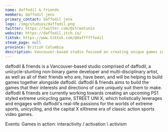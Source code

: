 ```yaml
---
name: daffodil & friends
members: daffodil jenx
primary_contact: daffodil jenx
logo: /img/studios/daffodil.png
twitter: https://twitter.com/@streetunix
website: https://daffodil.itch.io/
tiktok: https://www.tiktok.com/@daffffffodil
steam_page: null
province: British Columbia
description: Vancouver-based studio focused on creating unique games inspired by extreme sports, unicycling, and classic action sports video games.
---
```


daffodil & friends is a Vancouver-based studio comprised of daffodil, a unicycle-stunting non-binary game developer and multi-disciplinary artist, as well as all of their friends who are, have been, and will be helping to build games together alongside daffodil. daffodil & friends aims to build the games that their interests and directions of care uniquely suit them to make. daffodil & friends are currently working towards creating an upcoming PS1 styled extreme unicycling game, STREET UNI X, which holistically leverages and engages with daffodil's real-life passions for the worlds of extreme sports, unicycling, and the capital X eXtreme era of classic action sports video games.

Events: Games in action: interactivity / activation \ activism
